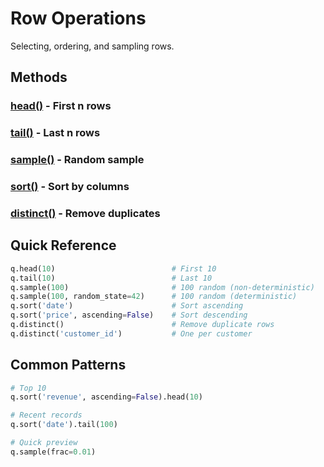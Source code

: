 # Row Operations

Selecting, ordering, and sampling rows.

## Methods

### [head()](head.md) - First n rows
### [tail()](tail.md) - Last n rows
### [sample()](sample.md) - Random sample
### [sort()](sort.md) - Sort by columns
### [distinct()](distinct.md) - Remove duplicates

## Quick Reference

```python
q.head(10)                          # First 10
q.tail(10)                          # Last 10
q.sample(100)                       # 100 random (non-deterministic)
q.sample(100, random_state=42)      # 100 random (deterministic)
q.sort('date')                      # Sort ascending
q.sort('price', ascending=False)    # Sort descending
q.distinct()                        # Remove duplicate rows
q.distinct('customer_id')           # One per customer
```

## Common Patterns

```python
# Top 10
q.sort('revenue', ascending=False).head(10)

# Recent records
q.sort('date').tail(100)

# Quick preview
q.sample(frac=0.01)
```
